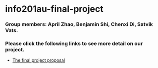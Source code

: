 # info201au-final-project

### Group members: April Zhao, Benjamin Shi, Chenxi Di, Satvik Vats.

### Please click the following links to see more detail on our project. 

* [The final project proposal](final_project_proposal.rmd)


